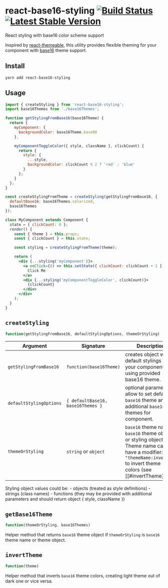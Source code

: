 # react-base16-styling [![Build Status](https://img.shields.io/travis/alexkuz/react-base16-styling/master.svg)](https://travis-ci.org/alexkuz/react-base16-styling) [![Latest Stable Version](https://img.shields.io/npm/v/react-base16-styling.svg)](https://www.npmjs.com/package/react-base16-styling)

React styling with base16 color scheme support

Inspired by [react-themeable](https://github.com/markdalgleish/react-themeable), this utility provides flexible theming for your component with [base16](https://github.com/chriskempson/base16) theme support.

## Install

```
yarn add react-base16-styling
```

## Usage

```jsx
import { createStyling } from 'react-base16-styling';
import base16Themes from './base16Themes';

function getStylingFromBase16(base16Theme) {
  return {
    myComponent: {
      backgroundColor: base16Theme.base00
    },

    myComponentToggleColor({ style, className }, clickCount) {
      return {
        style: {
          ...style,
          backgroundColor: clickCount % 2 ? 'red' : 'blue'
        }
      };
    }
  };
}

const createStylingFromTheme = createStyling(getStylingFromBase16, {
  defaultBase16: base16Themes.solarized,
  base16Themes
});

class MyComponent extends Component {
  state = { clickCount: 0 };
  render() {
    const { theme } = this.props;
    const { clickCount } = this.state;

    const styling = createStylingFromTheme(theme);

    return (
      <div {...styling('myComponent')}>
        <a onClick={() => this.setState({ clickCount: clickCount + 1 })}>
          Click Me
        </a>
        <div {...styling('myComponentToggleColor', clickCount)}>
          {clickCount}
        </div>
      </div>
    );
  }
}
```

## `createStyling`

```js
function(getStylingFromBase16, defaultStylingOptions, themeOrStyling)
```

| Argument                | Signature                         | Description                                                                                                                                                        |
| ----------------------- | --------------------------------- | ------------------------------------------------------------------------------------------------------------------------------------------------------------------ |
| `getStylingFromBase16`  | `function(base16Theme)`           | creates object with default stylings for your component, using provided base16 theme.                                                                              |
| `defaultStylingOptions` | `{ defaultBase16, base16Themes }` | optional parameters, allow to set default `base16` theme and additional `base16` themes for component.                                                             |
| `themeOrStyling`        | `string` or `object`              | `base16` theme name, `base16` theme object or styling object. Theme name can have a modifier: `"themeName:inverted"` to invert theme colors (see [[#invertTheme]]) |

Styling object values could be: - objects (treated as style definitions) - strings (class names) - functions (they may be provided with additional parameters and should return object { style, className })

## `getBase16Theme`

```js
function(themeOrStyling, base16Themes)
```

Helper method that returns `base16` theme object if `themeOrStyling` is `base16` theme name or theme object.

## `invertTheme`

```js
function(theme)
```

Helper method that inverts `base16` theme colors, creating light theme out of dark one or vice versa.
